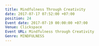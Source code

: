 ```yaml
---
title: Mindfulness Through Creativity
date: 2017-07-17 07:52:00 +07:00
position: 24
Event date: 2017-07-19 00:00:00 +07:00
Venue: Clickspace
Event URL: Mindfulness through Creativity
Genre: MINDFULNESS
---
```


